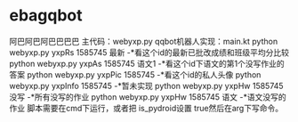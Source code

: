 # ebagqbot
阿巴阿巴阿巴巴巴巴
主代码：webyxp.py
qqbot机器人实现：main.kt
python webyxp.py yxpRs 1585745 最新 
-*看这个id的最新已批改成绩和班级平均分比较
python webyxp.py yxpAs 1585745 语文1 
-*看这个id下语文的第1个没写作业的答案
python webyxp.py yxpPic 1585745 
-*看这个id的私人头像
python webyxp.py yxpInfo 1585745 
-*暂未实现
python webyxp.py yxpHw 1585745 没写 
-*所有没写的作业
python webyxp.py yxpHw 1585745 语文 
-*语文没写的作业
脚本需要在cmd下运行，或者把 is_pydroid设置 true然后在arg下写命令。
